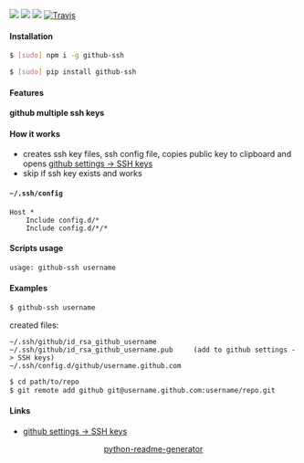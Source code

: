 <!--
https://pypi.org/project/readme-generator/
https://pypi.org/project/python-readme-generator/
-->

[![](https://img.shields.io/badge/OS-Unix-blue.svg?longCache=True)]()
[![](https://img.shields.io/pypi/v/github-ssh.svg?maxAge=3600)](https://pypi.org/project/github-ssh/)
[![](https://img.shields.io/npm/v/github-ssh.svg?maxAge=3600)](https://www.npmjs.com/package/github-ssh)
[![Travis](https://api.travis-ci.org/looking-for-a-job/github-ssh.svg?branch=master)](https://travis-ci.org/looking-for-a-job/github-ssh/)

#### Installation
```bash
$ [sudo] npm i -g github-ssh
```
```bash
$ [sudo] pip install github-ssh
```

#### Features
**github multiple ssh keys**

#### How it works
+   creates ssh key files, ssh config file, copies public key to clipboard and opens [github settings -> SSH keys](https://github.com/settings/keys)
+   skip if ssh key exists and works

#### `~/.ssh/config`

```
Host *
    Include config.d/*
    Include config.d/*/*
```

#### Scripts usage
```bash
usage: github-ssh username
```

#### Examples
```bash
$ github-ssh username
```

created files:
```
~/.ssh/github/id_rsa_github_username
~/.ssh/github/id_rsa_github_username.pub     (add to github settings -> SSH keys)
~/.ssh/config.d/github/username.github.com
```

```bash
$ cd path/to/repo
$ git remote add github git@username.github.com:username/repo.git
```

#### Links
+   [github settings -> SSH keys](https://github.com/settings/keys)

<p align="center">
    <a href="https://pypi.org/project/python-readme-generator/">python-readme-generator</a>
</p>